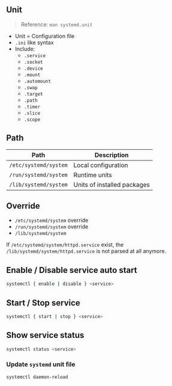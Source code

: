 ## Unit

> Reference: `man systemd.unit`

- Unit = Configuration file
- `.ini` like syntax
- Include:
  - `.service`
  - `.socket`
  - `.device`
  - `.mount`
  - `.automount`
  - `.swap`
  - `.target`
  - `.path`
  - `.timer`
  - `.slice`
  - `.scope`

## Path

| Path | Description |
|-|-|
| `/etc/systemd/system` | Local configuration |
| `/run/systemd/system` | Runtime units |
| `/lib/systemd/system` | Units of installed packages |

## Override

- `/etc/systemd/system` override
- `/run/systemd/system` override
- `/lib/systemd/system`

If `/etc/systemd/system/httpd.service` exist, the `/lib/systemd/system/httpd.service` is not parsed at all anymore.

## Enable / Disable service auto start

```bash
systemctl { enable | disable } <service>
```

## Start / Stop service

```bash
systemctl { start | stop } <service>
```

## Show service status

```bash
systemctl status <service>
```

### Update `systemd` unit file

```bash
systemctl daemon-reload
```
